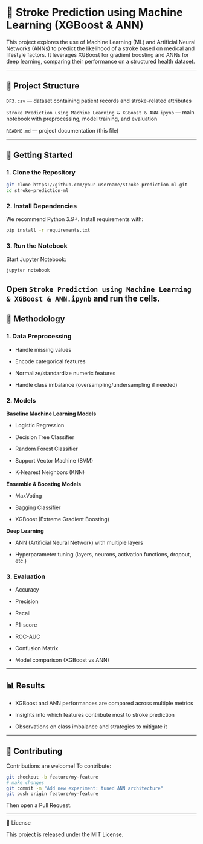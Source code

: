 # 🧠 Stroke Prediction using Machine Learning (XGBoost & ANN)

This project explores the use of Machine Learning (ML) and Artificial Neural Networks (ANNs) to predict the likelihood of a stroke based on medical and lifestyle factors.
It leverages XGBoost for gradient boosting and ANNs for deep learning, comparing their performance on a structured health dataset.

---

## 📂 Project Structure

`DF3.csv` — dataset containing patient records and stroke-related attributes

`Stroke Prediction using Machine Learning & XGBoost & ANN.ipynb` — main notebook with preprocessing, model training, and evaluation

`README.md` — project documentation (this file)

---

## 🚀 Getting Started

### 1. Clone the Repository
```bash
git clone https://github.com/your-username/stroke-prediction-ml.git
cd stroke-prediction-ml
```

### 2. Install Dependencies

We recommend Python *3.9+*. Install requirements with:
```bash
pip install -r requirements.txt
```
### 3. Run the Notebook

Start Jupyter Notebook:
```bash
jupyter notebook
```

Open `Stroke Prediction using Machine Learning & XGBoost & ANN.ipynb` and run the cells.
---
## 🧪 Methodology

### 1. Data Preprocessing

- Handle missing values

- Encode categorical features

- Normalize/standardize numeric features

- Handle class imbalance (oversampling/undersampling if needed)

### 2. Models

**Baseline Machine Learning Models**

- Logistic Regression

- Decision Tree Classifier

- Random Forest Classifier

- Support Vector Machine (SVM)

- K-Nearest Neighbors (KNN)

**Ensemble & Boosting Models**

- MaxVoting

- Bagging Classifier

- XGBoost (Extreme Gradient Boosting)

**Deep Learning**

- ANN (Artificial Neural Network) with multiple layers

- Hyperparameter tuning (layers, neurons, activation functions, dropout, etc.)

### 3. Evaluation

- Accuracy

- Precision

- Recall

- F1-score

- ROC-AUC

- Confusion Matrix
  
- Model comparison (XGBoost vs ANN)

---

## 📊 Results

- XGBoost and ANN performances are compared across multiple metrics

- Insights into which features contribute most to stroke prediction

- Observations on class imbalance and strategies to mitigate it

---

## 🤝 Contributing

Contributions are welcome!
To contribute:

```bash
git checkout -b feature/my-feature
# make changes
git commit -m "Add new experiment: tuned ANN architecture"
git push origin feature/my-feature
```

Then open a Pull Request.

---

📜 License

This project is released under the MIT License.

